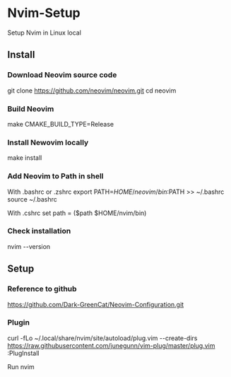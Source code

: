 # Nvim-Setup
Setup Nvim in Linux local

## Install
### Download Neovim source code
git clone https://github.com/neovim/neovim.git
cd neovim

### Build Neovim
make CMAKE_BUILD_TYPE=Release

### Install Newovim locally
make install

### Add Neovim to Path in shell
With .bashrc or .zshrc
export PATH=$HOME/neovim/bin:$PATH >> ~/.bashrc 
source ~/.bashrc

With .cshrc 
set path = ($path $HOME/nvim/bin)

### Check installation
nvim --version

## Setup
### Reference to github 
https://github.com/Dark-GreenCat/Neovim-Configuration.git

### Plugin 
curl -fLo ~/.local/share/nvim/site/autoload/plug.vim --create-dirs https://raw.githubusercontent.com/junegunn/vim-plug/master/plug.vim
:PlugInstall

Run nvim
